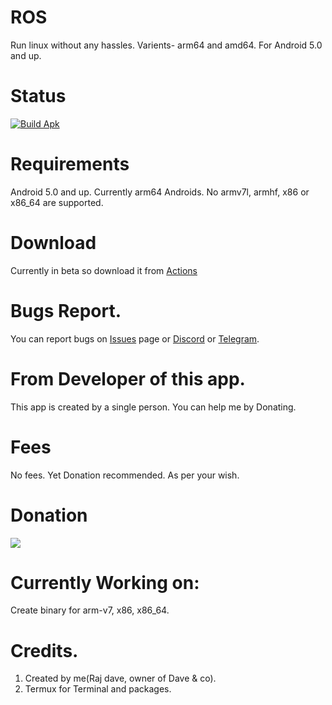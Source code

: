 # ROS
Run linux without any hassles. Varients- arm64 and amd64. For Android 5.0 and up.

# Status
[![Build Apk](https://github.com/Rajdave-dev/ROS/actions/workflows/android.yml/badge.svg?branch=master)](https://github.com/Rajdave-dev/ROS/actions/workflows/android.yml)

# Requirements
Android 5.0 and up.
Currently arm64 Androids.
No armv7l, armhf, x86 or x86_64 are supported.

# Download
Currently in beta so download it from [Actions](https://github.com/Rajdave-dev/ROS/actions)

# Bugs Report.
You can report bugs on [Issues](https://github.com/Rajdave-dev/ROS/issues) page or [Discord](https://discord.gg/HyCxF3tjZY) or [Telegram](https://t.me/rosbydave).

# From Developer of this app.
This app is created by a single person.
You can help me by Donating. 

# Fees
No fees. Yet Donation recommended. As per your wish. 

# Donation
[![](https://www.paypalobjects.com/en_US/i/btn/btn_donateCC_LG.gif)](https://paypal.me/extremegamerzyt?country.x=IN&locale.x=en_GB)

# Currently Working on:
Create binary for arm-v7, x86, x86_64.

# Credits.
1. Created by me(Raj dave, owner of Dave & co).
2. Termux for Terminal and packages.

